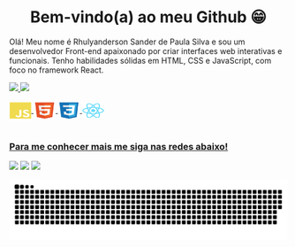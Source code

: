

 
 <h1 align="center"> Bem-vindo(a) ao meu Github 😁 </h1>
 
 Olá! Meu nome é Rhulyanderson Sander de Paula Silva e sou um desenvolvedor Front-end apaixonado por criar interfaces web interativas e funcionais. Tenho habilidades sólidas em HTML, CSS e JavaScript, com foco no framework React.
 
  <div>
    <a href="https://github.com/Rhulys">
    <img height="180em" src="https://github-readme-stats.vercel.app/api?username=Rhulys&show_icons=true&theme=tokyonight&include_all_commits=true&count_private=true"/>
    <img height="180em" src="https://github-readme-stats.vercel.app/api/top-langs/?username=Rhulys&layout=compact&langs_count=6&theme=tokyonight"/>
 </div>
     
 <div style="display: inline_block"><br>
   <img align="center" alt="Js" height="30" width="40" src="https://raw.githubusercontent.com/devicons/devicon/master/icons/javascript/javascript-plain.svg">
   <img align="center" alt="HTML" height="30" width="40" src="https://raw.githubusercontent.com/devicons/devicon/master/icons/html5/html5-original.svg">
   <img align="center" alt="CSS" height="30" width="40" src="https://raw.githubusercontent.com/devicons/devicon/master/icons/css3/css3-original.svg">
   <img align="center" alt="REACT" height="30" width="40" src="https://raw.githubusercontent.com/devicons/devicon/master/icons/react/react-original.svg">
 </div>
  
 <br>
  
 ### Para me conhecer mais me siga nas redes abaixo!
  
 <div> 
   <a href="https://www.instagram.com/o_rhulys/" target="_blank"><img src="https://img.shields.io/badge/-Instagram-%23E4405F?style=for-the-badge&logo=instagram&logoColor=white" target="_blank"></a>
   <a href = "mailto:rhulyanderson.s@gmail.com"><img src="https://img.shields.io/badge/-Gmail-%23333?style=for-the-badge&logo=gmail&logoColor=white" target="_blank"></a>
   <a href="https://www.linkedin.com/in/rhulyanderson-sander-de-paula-silva-679419315" target="_blank"><img src="https://img.shields.io/badge/-LinkedIn-%230077B5?style=for-the-badge&logo=linkedin&logoColor=white" target="_blank"></a>
 </div>
 
 ![snake gif](https://github.com/Rhulys/Rhulys/blob/output/snake.svg)
